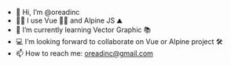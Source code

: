 - 👋 Hi, I’m @oreadinc
- 🤞🏻 I use Vue ✌🏻 and Alpine JS ⛰️
- 📖 I’m currently learning Vector Graphic 📚
- 💻 I’m looking forward to collaborate on Vue or Alpine project 🛠️
- 📫 How to reach me: oreadinc@gmail.com
